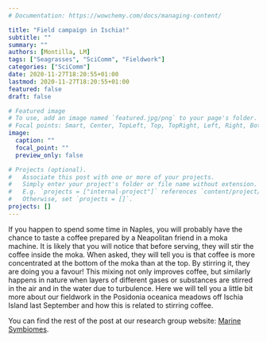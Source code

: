 ```yaml
---
# Documentation: https://wowchemy.com/docs/managing-content/

title: "Field campaign in Ischia!"
subtitle: ""
summary: ""
authors: [Montilla, LM]
tags: ["Seagrasses", "SciComm", "Fieldwork"]
categories: ["SciComm"]
date: 2020-11-27T18:20:55+01:00
lastmod: 2020-11-27T18:20:55+01:00
featured: false
draft: false

# Featured image
# To use, add an image named `featured.jpg/png` to your page's folder.
# Focal points: Smart, Center, TopLeft, Top, TopRight, Left, Right, BottomLeft, Bottom, BottomRight.
image:
  caption: ""
  focal_point: ""
  preview_only: false

# Projects (optional).
#   Associate this post with one or more of your projects.
#   Simply enter your project's folder or file name without extension.
#   E.g. `projects = ["internal-project"]` references `content/project/deep-learning/index.md`.
#   Otherwise, set `projects = []`.
projects: []
---
```

If you happen to spend some time in Naples, you will probably have the chance to taste a coffee prepared by a Neapolitan friend in a moka machine. It is likely that you will notice that before serving, they will stir the coffee inside the moka. When asked, they will tell you is that coffee is more concentrated at the bottom of the moka than at the top. By stirring it, they are doing you a favour! This mixing not only improves coffee, but similarly happens in nature when layers of different gases or substances are stirred in the air and in the water due to turbulence. Here we will tell you a little bit more about our fieldwork in the Posidonia oceanica meadows off Ischia Island last September and how this is related to stirring coffee.

You can find the rest of the post at our research group website: [Marine Symbiomes](http://www.marinesymbiomes.eu/2020/11/26/field-campaign-ischia/).